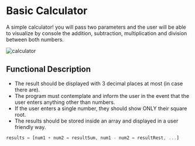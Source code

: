 # Basic Calculator

 A simple calculator! you will pass two parameters and the user will be able to visualize by console the addition, subtraction, multiplication and division between both numbers.

 ![calculator](https://lh3.googleusercontent.com/Sjq3Wzgk_C53Sw4EB9Uh2FTdkoGo9ehdy8X2ZvQZGuoDNH3UX_fc5Ant-qeoN_o0ig)


## Functional Description

- The result should be displayed with 3 decimal places at most (in case there are).
- The program must contemplate and inform the user in the event that the user enters anything other than numbers.
- If the user enters a single number, they should show ONLY their square root.
- The results should be stored inside an array and displayed in a user friendly way.
 ```javascript
results = [num1 + num2 = resultSum, num1 - num2 = resultRest, ...]
 ```